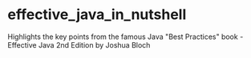 # effective_java_in_nutshell
Highlights the key points from the famous Java "Best Practices" book - Effective Java 2nd Edition by Joshua Bloch
